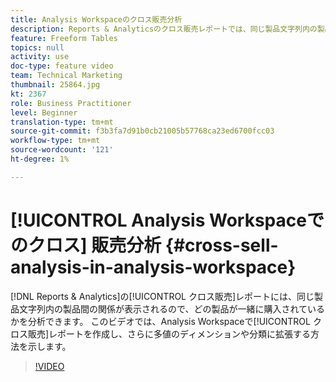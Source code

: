 ```yaml
---
title: Analysis Workspaceのクロス販売分析
description: Reports & Analyticsのクロス販売レポートでは、同じ製品文字列内の製品間の関係が表示されるので、どの製品が一緒に購入されているかを分析できます。 このビデオでは、Analysis Workspaceでクロス販売レポートを作成し、複数の値を持つディメンションや分類にさらに拡張する方法を説明します。
feature: Freeform Tables
topics: null
activity: use
doc-type: feature video
team: Technical Marketing
thumbnail: 25864.jpg
kt: 2367
role: Business Practitioner
level: Beginner
translation-type: tm+mt
source-git-commit: f3b3fa7d91b0cb21005b57768ca23ed6700fcc03
workflow-type: tm+mt
source-wordcount: '121'
ht-degree: 1%

---
```



# [!UICONTROL Analysis Workspaceでのクロス] 販売分析  {#cross-sell-analysis-in-analysis-workspace}

[!DNL Reports & Analytics]の[!UICONTROL クロス販売]レポートには、同じ製品文字列内の製品間の関係が表示されるので、どの製品が一緒に購入されているかを分析できます。 このビデオでは、Analysis Workspaceで[!UICONTROL クロス販売]レポートを作成し、さらに多値のディメンションや分類に拡張する方法を示します。

>[!VIDEO](https://video.tv.adobe.com/v/25864/?quality=12)
